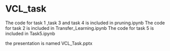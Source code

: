 # VCL_task
The code for task 1 ,task 3 and task 4 is included  in pruning.ipynb
The code for task 2 is included in Transfer_Learning.ipynb
The code for task 5  is included in Task5.ipynb

the  presentation  is named VCL_Task.pptx
